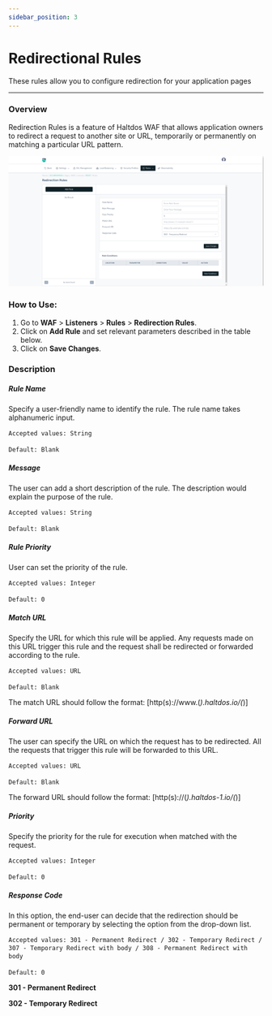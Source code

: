 ```yaml
---
sidebar_position: 3
---
```


# Redirectional Rules

These rules allow you to configure redirection for your application pages

---

### Overview 
Redirection Rules is a feature of Haltdos WAF that allows application owners to redirect a request to another site or URL, temporarily or permanently on matching a particular URL pattern.

![Redirectional rules](/img/waf/v8/docs/waf_redirection.png)

### How to Use:
1. Go to **WAF** > **Listeners** > **Rules** > **Redirection Rules**.
2. Click on **Add Rule** and set relevant parameters described in the table below.
3. Click on **Save Changes**.

### Description

##### **Rule Name**

Specify a user-friendly name to identify the rule. The rule name takes alphanumeric input.

    Accepted values: String

    Default: Blank  

##### **Message**

The user can add a short description of the rule. The description would explain the purpose of the rule.

    Accepted values: String

    Default: Blank  

##### **Rule Priority**

User can set the priority of the rule.

    Accepted values: Integer

    Default: 0  

##### **Match URL**

Specify the URL for which this rule will be applied. Any requests made on this URL trigger this rule and the request shall be redirected or forwarded according to the rule.

    Accepted values: URL

    Default: Blank  

The match URL should follow the format: [http(s)://www.(*).haltdos.io/(*)]

##### **Forward URL**

The user can specify the URL on which the request has to be redirected. All the requests that trigger this rule will be forwarded to this URL.

    Accepted values: URL

    Default: Blank  

The forward URL should follow the format: [http(s)://(*).haltdos-1.io/(*)] 

##### **Priority** 

Specify the priority for the rule for execution when matched with the request.

    Accepted values: Integer

    Default: 0  

##### **Response Code**

In this option, the end-user can decide that the redirection should be permanent or temporary by selecting the option from the drop-down list.

    Accepted values: 301 - Permanent Redirect / 302 - Temporary Redirect / 307 - Temporary Redirect with body / 308 - Permanent Redirect with body

    Default: 0  

**301 - Permanent Redirect**

**302 - Temporary Redirect**